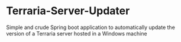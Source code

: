 # Terraria-Server-Updater
Simple and crude Spring boot application to automatically update the version of a Terraria server hosted in a Windows machine
